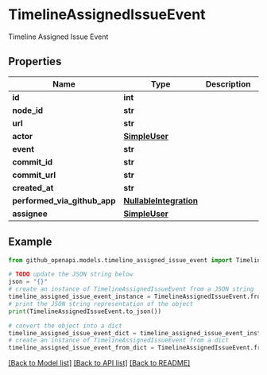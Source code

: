 # TimelineAssignedIssueEvent

Timeline Assigned Issue Event

## Properties

Name | Type | Description | Notes
------------ | ------------- | ------------- | -------------
**id** | **int** |  | 
**node_id** | **str** |  | 
**url** | **str** |  | 
**actor** | [**SimpleUser**](SimpleUser.md) |  | 
**event** | **str** |  | 
**commit_id** | **str** |  | 
**commit_url** | **str** |  | 
**created_at** | **str** |  | 
**performed_via_github_app** | [**NullableIntegration**](NullableIntegration.md) |  | 
**assignee** | [**SimpleUser**](SimpleUser.md) |  | 

## Example

```python
from github_openapi.models.timeline_assigned_issue_event import TimelineAssignedIssueEvent

# TODO update the JSON string below
json = "{}"
# create an instance of TimelineAssignedIssueEvent from a JSON string
timeline_assigned_issue_event_instance = TimelineAssignedIssueEvent.from_json(json)
# print the JSON string representation of the object
print(TimelineAssignedIssueEvent.to_json())

# convert the object into a dict
timeline_assigned_issue_event_dict = timeline_assigned_issue_event_instance.to_dict()
# create an instance of TimelineAssignedIssueEvent from a dict
timeline_assigned_issue_event_from_dict = TimelineAssignedIssueEvent.from_dict(timeline_assigned_issue_event_dict)
```
[[Back to Model list]](../README.md#documentation-for-models) [[Back to API list]](../README.md#documentation-for-api-endpoints) [[Back to README]](../README.md)


